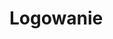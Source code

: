 # Logowanie

<api-endpoint openapi-path="./../openapi.yaml" endpoint="/store/inventory" method="get"/>
